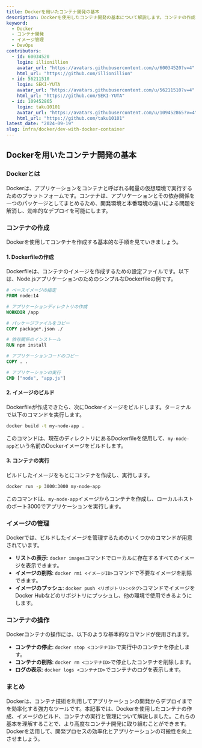 ```yaml
---
title: Dockerを用いたコンテナ開発の基本
description: Dockerを使用したコンテナ開発の基本について解説します。コンテナの作成からイメージの管理、コンテナの実行までの手順を詳しく紹介します。
keyword:
  - Docker
  - コンテナ開発
  - イメージ管理
  - DevOps
contributors:
  - id: 60034520
    login: illionillion
    avatar_url: "https://avatars.githubusercontent.com/u/60034520?v=4"
    html_url: "https://github.com/illionillion"
  - id: 56211510
    login: SEKI-YUTA
    avatar_url: "https://avatars.githubusercontent.com/u/56211510?v=4"
    html_url: "https://github.com/SEKI-YUTA"
  - id: 109452865
    login: taku10101
    avatar_url: "https://avatars.githubusercontent.com/u/109452865?v=4"
    html_url: "https://github.com/taku10101"
latest_date: "2024-09-19"
slug: infra/docker/dev-with-docker-container
---
```


## Dockerを用いたコンテナ開発の基本

### Dockerとは

Dockerは、アプリケーションをコンテナと呼ばれる軽量の仮想環境で実行するためのプラットフォームです。コンテナは、アプリケーションとその依存関係を一つのパッケージとしてまとめるため、開発環境と本番環境の違いによる問題を解消し、効率的なデプロイを可能にします。

### コンテナの作成

Dockerを使用してコンテナを作成する基本的な手順を見ていきましょう。

#### 1. Dockerfileの作成

Dockerfileは、コンテナのイメージを作成するための設定ファイルです。以下は、Node.jsアプリケーションのためのシンプルなDockerfileの例です。

```Dockerfile
# ベースイメージの指定
FROM node:14

# アプリケーションディレクトリの作成
WORKDIR /app

# パッケージファイルをコピー
COPY package*.json ./

# 依存関係のインストール
RUN npm install

# アプリケーションコードのコピー
COPY . .

# アプリケーションの実行
CMD ["node", "app.js"]
```

#### 2. イメージのビルド

Dockerfileが作成できたら、次にDockerイメージをビルドします。ターミナルで以下のコマンドを実行します。

```bash
docker build -t my-node-app .
```

このコマンドは、現在のディレクトリにあるDockerfileを使用して、`my-node-app`という名前のDockerイメージをビルドします。

#### 3. コンテナの実行

ビルドしたイメージをもとにコンテナを作成し、実行します。

```bash
docker run -p 3000:3000 my-node-app
```

このコマンドは、`my-node-app`イメージからコンテナを作成し、ローカルホストのポート3000でアプリケーションを実行します。

### イメージの管理

Dockerでは、ビルドしたイメージを管理するためのいくつかのコマンドが用意されています。

- **リストの表示**: `docker images`コマンドでローカルに存在するすべてのイメージを表示できます。
- **イメージの削除**: `docker rmi <イメージID>`コマンドで不要なイメージを削除できます。
- **イメージのプッシュ**: `docker push <リポジトリ>:<タグ>`コマンドでイメージをDocker Hubなどのリポジトリにプッシュし、他の環境で使用できるようにします。

### コンテナの操作

Dockerコンテナの操作には、以下のような基本的なコマンドが使用されます。

- **コンテナの停止**: `docker stop <コンテナID>`で実行中のコンテナを停止します。
- **コンテナの削除**: `docker rm <コンテナID>`で停止したコンテナを削除します。
- **ログの表示**: `docker logs <コンテナID>`でコンテナのログを表示します。

### まとめ

Dockerは、コンテナ技術を利用してアプリケーションの開発からデプロイまでを効率化する強力なツールです。本記事では、Dockerを使用したコンテナの作成、イメージのビルド、コンテナの実行と管理について解説しました。これらの基本を理解することで、より高度なコンテナ開発に取り組むことができます。Dockerを活用して、開発プロセスの効率化とアプリケーションの可搬性を向上させましょう。
